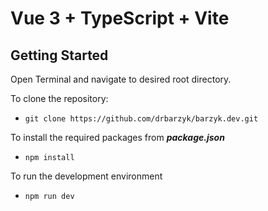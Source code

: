 # Vue 3 + TypeScript + Vite

## Getting Started

Open Terminal and navigate to desired root directory.

To clone the repository:

- `git clone https://github.com/drbarzyk/barzyk.dev.git`

To install the required packages from ***package.json***

- `npm install`

To run the development environment

- `npm run dev`
